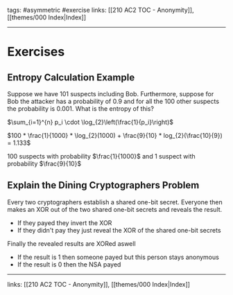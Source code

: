 tags: #asymmetric #exercise
links:  [[210 AC2 TOC - Anonymity]], [[themes/000 Index|Index]]

---
# Exercises

## Entropy Calculation Example

Suppose we have 101 suspects including Bob. Furthermore, suppose for Bob the attacker has a probability of 0.9 and for all the 100 other suspects the probability is 0.001. What is the entropy of this?

$\sum_{i=1}^{n} p_i \cdot \log_{2}\left(\frac{1}{p_i}\right)$

$100 * \frac{1}{1000} * \log_{2}(1000) + \frac{9}{10} * log_{2}(\frac{10}{9}) = 1.133$


100 suspects with probability $\frac{1}{1000}$ and 1 suspect with probability $\frac{9}{10}$

## Explain the Dining Cryptographers Problem
Every two cryptographers establish a shared one-bit secret. Everyone then makes an XOR out of the two shared one-bit secrets and reveals the result.

- If they payed they invert the XOR
- If they didn't pay they just reveal the XOR of the shared one-bit secrets

Finally the revealed results are XORed aswell

- If the result is 1 then someone payed but this person stays anonymous
- If the result is 0 then the NSA payed

---
links:  [[210 AC2 TOC - Anonymity]], [[themes/000 Index|Index]]
